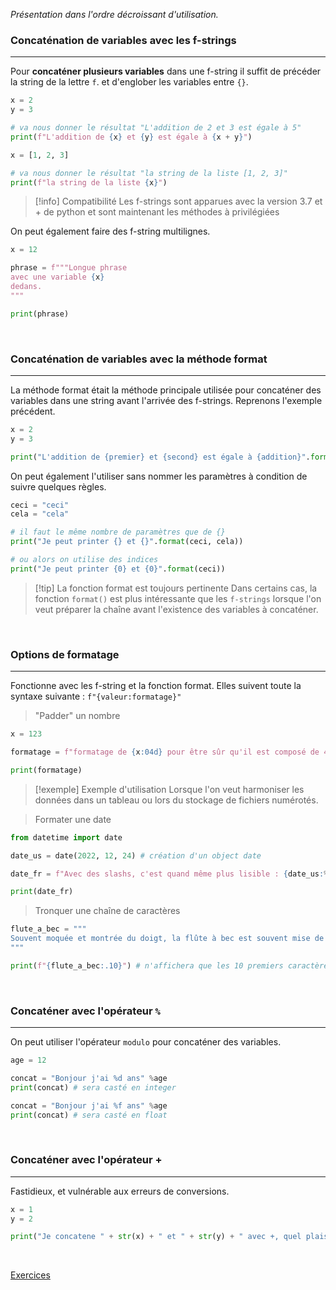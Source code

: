 
_Présentation dans l'ordre décroissant d'utilisation._

### Concaténation de variables avec les f-strings
---

Pour **concaténer plusieurs variables** dans une f-string il suffit de précéder la string de la lettre `f`. et d'englober les variables entre `{}`.

```python
x = 2
y = 3

# va nous donner le résultat "L'addition de 2 et 3 est égale à 5"
print(f"L'addition de {x} et {y} est égale à {x + y}")

x = [1, 2, 3]

# va nous donner le résultat "la string de la liste [1, 2, 3]"
print(f"la string de la liste {x}")
```


> [!info] Compatibilité
> Les f-strings sont apparues avec la version 3.7 et + de python et sont maintenant les méthodes à privilégiées


On peut également faire des f-string multilignes.

```python
x = 12

phrase = f"""Longue phrase 
avec une variable {x}
dedans.
"""

print(phrase)
```

<br>

### Concaténation de variables avec la méthode format
---

La méthode format était la méthode principale utilisée pour concaténer des variables dans une string avant l'arrivée des f-strings. Reprenons l'exemple précédent.

```python
x = 2
y = 3

print("L'addition de {premier} et {second} est égale à {addition}".format(premier=x, second=y, addition=x+y))
```

On peut également l'utiliser sans nommer les paramètres à condition de suivre quelques règles.

```python
ceci = "ceci"
cela = "cela"

# il faut le même nombre de paramètres que de {}
print("Je peut printer {} et {}".format(ceci, cela))

# ou alors on utilise des indices
print("Je peut printer {0} et {0}".format(ceci))
```


> [!tip] La fonction format est toujours pertinente
> Dans certains cas, la fonction `format()` est plus intéressante que les `f-strings` lorsque l'on veut préparer la chaîne avant l'existence des variables à concaténer.

<br>

### Options de formatage
---

Fonctionne avec les f-string et la fonction format. Elles suivent toute la syntaxe suivante : `f"{valeur:formatage}"`

> "Padder" un nombre
```python
x = 123

formatage = f"formatage de {x:04d} pour être sûr qu'il est composé de 4 chiffres"

print(formatage)
```


> [!exemple] Exemple d'utilisation
> Lorsque l'on veut harmoniser les données dans un tableau ou lors du stockage de fichiers numérotés.


> Formater une date
```python
from datetime import date

date_us = date(2022, 12, 24) # création d'un object date

date_fr = f"Avec des slashs, c'est quand même plus lisible : {date_us:%d/%m/%Y}"

print(date_fr)
```

> Tronquer une chaîne de caractères
```python
flute_a_bec = """
Souvent moquée et montrée du doigt, la flûte à bec est souvent mise de côté quand il s’agit d’être choisie quand on veut commencer un instrument. Jugée trop simple, petite, pas Rock’n Roll, et surtout associée aux cours de musique à l’école, la flûte n’a pas bonne réputation.
"""

print(f"{flute_a_bec:.10}") # n'affichera que les 10 premiers caractères
```

<br>

### Concaténer avec l'opérateur `%`
---

On peut utiliser l'opérateur `modulo` pour concaténer des variables.

```python
age = 12

concat = "Bonjour j'ai %d ans" %age
print(concat) # sera casté en integer

concat = "Bonjour j'ai %f ans" %age
print(concat) # sera casté en float
```

<br>

### Concaténer avec l'opérateur +
---

Fastidieux, et vulnérable aux erreurs de conversions.

```python
x = 1
y = 2

print("Je concatene " + str(x) + " et " + str(y) + " avec +, quel plaisir.")
```

<br>

[Exercices](Exercices/a.%20Impératif/10.%20Formater%20des%20chaînes%20de%20caractères.md)
